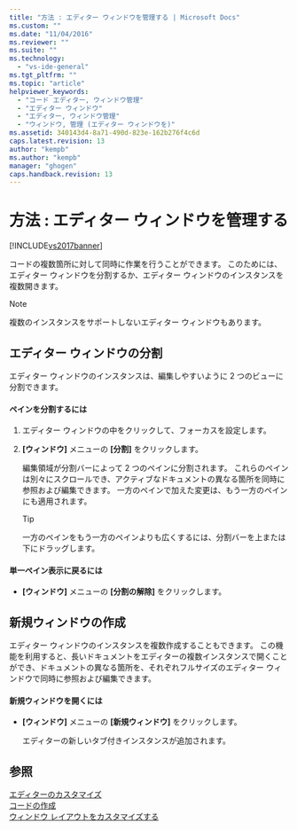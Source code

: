 ```yaml
---
title: "方法 : エディター ウィンドウを管理する | Microsoft Docs"
ms.custom: ""
ms.date: "11/04/2016"
ms.reviewer: ""
ms.suite: ""
ms.technology: 
  - "vs-ide-general"
ms.tgt_pltfrm: ""
ms.topic: "article"
helpviewer_keywords: 
  - "コード エディター, ウィンドウ管理"
  - "エディター ウィンドウ"
  - "エディター, ウィンドウ管理"
  - "ウィンドウ, 管理 (エディター ウィンドウを)"
ms.assetid: 340143d4-8a71-490d-823e-162b276f4c6d
caps.latest.revision: 13
author: "kempb"
ms.author: "kempb"
manager: "ghogen"
caps.handback.revision: 13
---
```

# 方法 : エディター ウィンドウを管理する
[!INCLUDE[vs2017banner](../code-quality/includes/vs2017banner.md)]

コードの複数箇所に対して同時に作業を行うことができます。  このためには、エディター ウィンドウを分割するか、エディター ウィンドウのインスタンスを複数開きます。  
  
> [!NOTE]
>  複数のインスタンスをサポートしないエディター ウィンドウもあります。  
  
## エディター ウィンドウの分割  
 エディター ウィンドウのインスタンスは、編集しやすいように 2 つのビューに分割できます。  
  
#### ペインを分割するには  
  
1.  エディター ウィンドウの中をクリックして、フォーカスを設定します。  
  
2.  **\[ウィンドウ\]** メニューの **\[分割\]** をクリックします。  
  
     編集領域が分割バーによって 2 つのペインに分割されます。  これらのペインは別々にスクロールでき、アクティブなドキュメントの異なる箇所を同時に参照および編集できます。  一方のペインで加えた変更は、もう一方のペインにも適用されます。  
  
    > [!TIP]
    >  一方のペインをもう一方のペインよりも広くするには、分割バーを上または下にドラッグします。  
  
#### 単一ペイン表示に戻るには  
  
-   **\[ウィンドウ\]** メニューの **\[分割の解除\]** をクリックします。  
  
## 新規ウィンドウの作成  
 エディター ウィンドウのインスタンスを複数作成することもできます。  この機能を利用すると、長いドキュメントをエディターの複数インスタンスで開くことができ、ドキュメントの異なる箇所を、それぞれフルサイズのエディター ウィンドウで同時に参照および編集できます。  
  
#### 新規ウィンドウを開くには  
  
-   **\[ウィンドウ\]** メニューの **\[新規ウィンドウ\]** をクリックします。  
  
     エディターの新しいタブ付きインスタンスが追加されます。  
  
## 参照  
 [エディターのカスタマイズ](../ide/customizing-the-editor.md)   
 [コードの作成](../ide/writing-code-in-the-code-and-text-editor.md)   
 [ウィンドウ レイアウトをカスタマイズする](../ide/customizing-window-layouts-in-visual-studio.md)